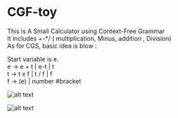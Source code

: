 # CGF-toy </br>
This is  A Small Calculator using Context-Free Grammar  </br>
It includes +-*/ ( multiplication, Minus, addition , Division) </br>
As for CGS, basic idea is blow : </br>

Start variable is e. </br>
e -> e + t | e-t | t     </br> 
t -> t x f | t / f | f</br>
f -> (e) | number   #bracket </br>

![alt text](https://github.com/lisa710junyi/CGF-toy/blob/main/calc.png?raw=true)

![alt text](https://github.com/lisa710junyi/CGF-toy/blob/main/parse_tree_2.png?raw=true)

